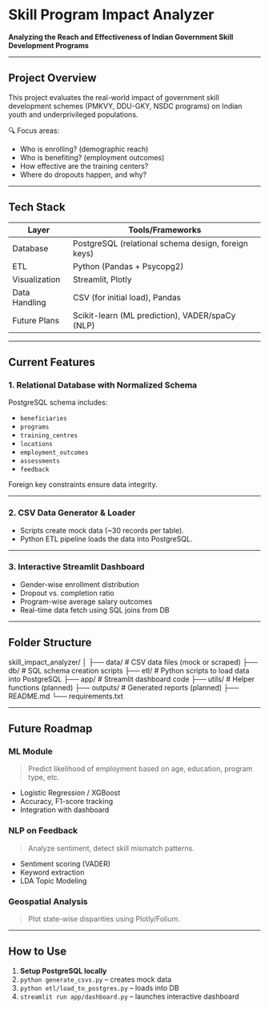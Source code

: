 # Skill Program Impact Analyzer

**Analyzing the Reach and Effectiveness of Indian Government Skill Development Programs**

---

## Project Overview

This project evaluates the real-world impact of government skill development schemes (PMKVY, DDU-GKY, NSDC programs) on Indian youth and underprivileged populations.

🔍 Focus areas:
- Who is enrolling? (demographic reach)
- Who is benefiting? (employment outcomes)
- How effective are the training centers?
- Where do dropouts happen, and why?

---

## Tech Stack

| Layer          | Tools/Frameworks                                       |
|----------------|--------------------------------------------------------|
| Database       | PostgreSQL (relational schema design, foreign keys)    |
| ETL            | Python (Pandas + Psycopg2)                             |
| Visualization  | Streamlit, Plotly                                      |
| Data Handling  | CSV (for initial load), Pandas                         |
| Future Plans   | Scikit-learn (ML prediction), VADER/spaCy (NLP)        |

---

## Current Features

### 1. Relational Database with Normalized Schema
PostgreSQL schema includes:
- `beneficiaries`
- `programs`
- `training_centres`
- `locations`
- `employment_outcomes`
- `assessments`
- `feedback`

Foreign key constraints ensure data integrity.

---

### 2. CSV Data Generator & Loader
- Scripts create mock data (~30 records per table).
- Python ETL pipeline loads the data into PostgreSQL.

---

### 3. Interactive Streamlit Dashboard
- Gender-wise enrollment distribution
- Dropout vs. completion ratio
- Program-wise average salary outcomes
- Real-time data fetch using SQL joins from DB

---

## Folder Structure

skill\_impact\_analyzer/
│
├── data/                  # CSV data files (mock or scraped)
├── db/                    # SQL schema creation scripts
├── etl/                   # Python scripts to load data into PostgreSQL
├── app/                   # Streamlit dashboard code
├── utils/                 # Helper functions (planned)
├── outputs/               # Generated reports (planned)
├── README.md
└── requirements.txt

---

## Future Roadmap

### ML Module
> Predict likelihood of employment based on age, education, program type, etc.

- Logistic Regression / XGBoost
- Accuracy, F1-score tracking
- Integration with dashboard

### NLP on Feedback
> Analyze sentiment, detect skill mismatch patterns.

- Sentiment scoring (VADER)
- Keyword extraction
- LDA Topic Modeling

### Geospatial Analysis
> Plot state-wise disparities using Plotly/Folium.

---

## How to Use

1. **Setup PostgreSQL locally**
2. `python generate_csvs.py` – creates mock data
3. `python etl/load_to_postgres.py` – loads into DB
4. `streamlit run app/dashboard.py` – launches interactive dashboard



